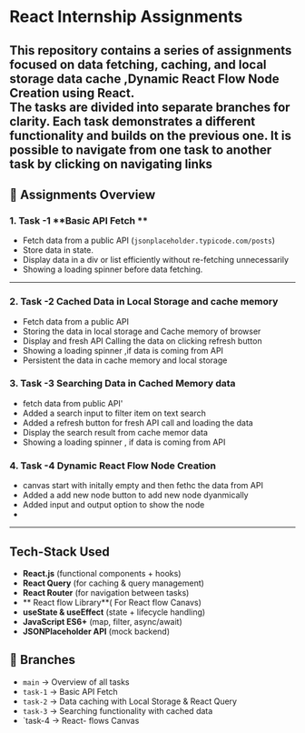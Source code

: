 # React Internship Assignments

This repository contains a series of assignments focused on **data fetching, caching, and local storage data cache ,Dynamic React Flow Node Creation** using React.  
The tasks are divided into separate branches for clarity. Each task demonstrates a different functionality and builds on the previous one.
It is possible to navigate from one task to another task by clicking on navigating links
---


## 🚀 Assignments Overview

### 1. Task -1 **Basic API Fetch **
- Fetch data from a public API (`jsonplaceholder.typicode.com/posts`)
- Store data in state.
- Display data in a div or list efficiently without re-fetching unnecessarily
- Showing a loading spinner before data fetching.

---

### 2. Task -2 **Cached Data in Local Storage and cache memory**
- Fetch data from a public API
- Storing the data in local storage and Cache memory of browser
- Display and fresh API Calling the data on clicking refresh button
- Showing a loading spinner ,if data is coming from API
- Persistent the data in cache memory and local storage

### 3. Task -3 **Searching Data in Cached Memory data**

 - fetch data from public API'
 - Added a search input to filter item on text search
 - Added a refresh button for fresh API call and loading the data
 - Display the search result from cache memor data
 - Showing a loading spinner , if data is coming from API

### 4. Task -4 **Dynamic React Flow Node Creation**

- canvas start with initally empty and then fethc the data from API
- Added a add new node button to add new node dyanmically
- Added input and output option to show the node
- 




---

## Tech-Stack Used

- **React.js** (functional components + hooks)  
- **React Query** (for caching & query management)  
- **React Router** (for navigation between tasks)
- ** React flow Library**( For React flow Canavs)  
- **useState & useEffect** (state + lifecycle handling)  
- **JavaScript ES6+** (map, filter, async/await)  
- **JSONPlaceholder API** (mock backend) 


## 📂 Branches

- `main` → Overview of all tasks  
- `task-1` → Basic API Fetch  
- `task-2` → Data caching with Local Storage & React Query  
- `task-3` → Searching functionality with cached data
- `task-4   →  React- flows Canvas
